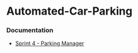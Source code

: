 # Automated-Car-Parking
### Documentation
- [Sprint 4 - Parking Manager](http://htmlpreview.github.io/?https://github.com/lorepersa/Automated-Car-Parking/blob/main/Sprint%204%20-%20Parking%20Manager/userDocs/sprint4.html)